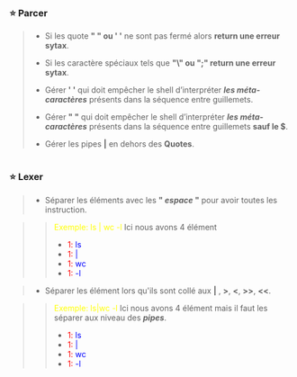 ### ⭐ Parcer

>- Si les quote **" " ou ' '** ne sont pas fermé alors **return une erreur sytax**.
>
> - Si les caractère spéciaux tels que **"\\" ou ";" return une erreur sytax**.
>
> - Gérer **' '** qui doit empêcher le shell d’interpréter ***les méta-caractères***
présents dans la séquence entre guillemets.
>
> - Gérer **" "** qui doit empêcher le shell d’interpréter ***les méta-caractères***
présents dans la séquence entre guillemets **sauf le $**.
>
> - Gérer les pipes **|** en dehors des **Quotes**.
#
### ⭐ Lexer

> - Séparer les éléments avec les **"  *espace* "** pour avoir toutes les instruction.

> > <span style="color:yellow">Exemple: ls | wc -l</span> Ici nous avons 4 élément 
 > > - <span style="color:red">1:</span><span style="color:blue"> ls</span>
 > > - <span style="color:red">1:</span><span style="color:blue"> |</span>
 > > - <span style="color:red">1:</span><span style="color:blue"> wc</span>
  > > - <span style="color:red">1:</span><span style="color:blue"> -l</span>

> - Séparer les élément lors qu'ils sont collé aux **|** , **>**, **<**, **>>**, **<<**.

> > <span style="color:yellow">Exemple: ls|wc -l</span> Ici nous avons 4 élément mais il faut les séparer aux niveau des ***pipes***.
 > > - <span style="color:red">1:</span><span style="color:blue"> ls</span>
 > > - <span style="color:red">1:</span><span style="color:blue"> |</span>
 > > - <span style="color:red">1:</span><span style="color:blue"> wc</span>
  > > - <span style="color:red">1:</span><span style="color:blue"> -l</span>
#